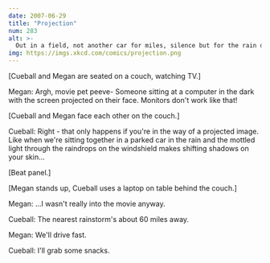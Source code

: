 ```yaml
---
date: 2007-06-29
title: "Projection"
num: 283
alt: >-
  Out in a field, not another car for miles, silence but for the rain drumming on the sunroof, warm thick folds of the blanket hiding wordless fingertip games...
img: https://imgs.xkcd.com/comics/projection.png
---
```

[Cueball and Megan are seated on a couch, watching TV.]

Megan: Argh, movie pet peeve- Someone sitting at a computer in the dark with the screen projected on their face. Monitors don't work like that!

[Cueball and Megan face each other on the couch.]

Cueball: Right - that only happens if you're in the way of a projected image. Like when we're sitting together in a parked car in the rain and the mottled light through the raindrops on the windshield makes shifting shadows on your skin...

[Beat panel.]

[Megan stands up, Cueball uses a laptop on table behind the couch.]

Megan: ...I wasn't really into the movie anyway.

Cueball: The nearest rainstorm's about 60 miles away.

Megan: We'll drive fast.

Cueball: I'll grab some snacks.